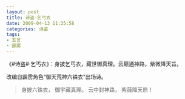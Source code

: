 ```yaml
---
layout: post
title: 诗盗·乞丐衣
date: 2009-04-13 11:35:58
categories: 诗盗
tags:
- 五言
- 霹雳
---
```

《#诗盗#·乞丐衣》：身披乞丐衣，藏世御真理。云巅通神路，紫微降天旨。

改编自霹雳角色“御天荒神六铢衣”出场诗。

> 身披六铢衣，
> 御宇藏真理。
> 云中封神路，
> 紫薇降天启！
